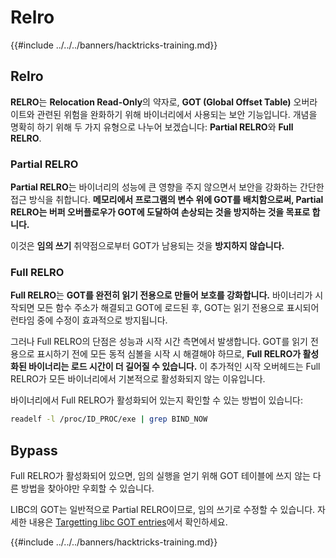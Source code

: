 # Relro

{{#include ../../../banners/hacktricks-training.md}}

## Relro

**RELRO**는 **Relocation Read-Only**의 약자로, **GOT (Global Offset Table)** 오버라이트와 관련된 위험을 완화하기 위해 바이너리에서 사용되는 보안 기능입니다. 개념을 명확히 하기 위해 두 가지 유형으로 나누어 보겠습니다: **Partial RELRO**와 **Full RELRO**.

### **Partial RELRO**

**Partial RELRO**는 바이너리의 성능에 큰 영향을 주지 않으면서 보안을 강화하는 간단한 접근 방식을 취합니다. **메모리에서 프로그램의 변수 위에 GOT를 배치함으로써, Partial RELRO는 버퍼 오버플로우가 GOT에 도달하여 손상되는 것을 방지하는 것을 목표로 합니다.**

이것은 **임의 쓰기** 취약점으로부터 GOT가 남용되는 것을 **방지하지 않습니다.**

### **Full RELRO**

**Full RELRO**는 **GOT를 완전히 읽기 전용으로 만들어 보호를 강화합니다.** 바이너리가 시작되면 모든 함수 주소가 해결되고 GOT에 로드된 후, GOT는 읽기 전용으로 표시되어 런타임 중에 수정이 효과적으로 방지됩니다.

그러나 Full RELRO의 단점은 성능과 시작 시간 측면에서 발생합니다. GOT를 읽기 전용으로 표시하기 전에 모든 동적 심볼을 시작 시 해결해야 하므로, **Full RELRO가 활성화된 바이너리는 로드 시간이 더 길어질 수 있습니다.** 이 추가적인 시작 오버헤드는 Full RELRO가 모든 바이너리에서 기본적으로 활성화되지 않는 이유입니다.

바이너리에서 Full RELRO가 활성화되어 있는지 확인할 수 있는 방법이 있습니다:
```bash
readelf -l /proc/ID_PROC/exe | grep BIND_NOW
```
## Bypass

Full RELRO가 활성화되어 있으면, 임의 실행을 얻기 위해 GOT 테이블에 쓰지 않는 다른 방법을 찾아야만 우회할 수 있습니다.

LIBC의 GOT는 일반적으로 Partial RELRO이므로, 임의 쓰기로 수정할 수 있습니다. 자세한 내용은 [Targetting libc GOT entries](https://github.com/nobodyisnobody/docs/blob/main/code.execution.on.last.libc/README.md#1---targetting-libc-got-entries)에서 확인하세요.

{{#include ../../../banners/hacktricks-training.md}}
